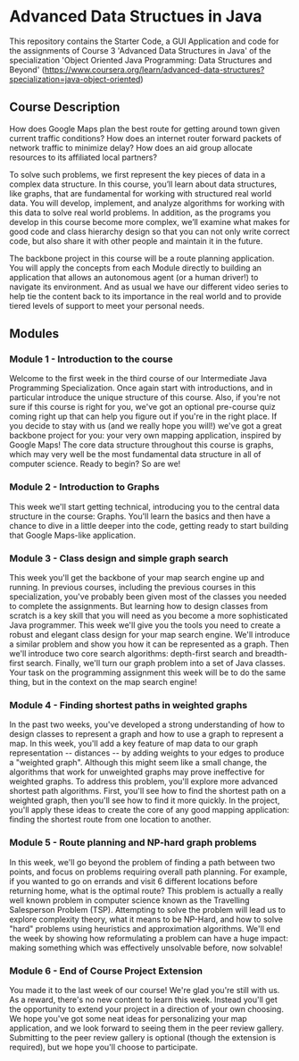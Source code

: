 # Advanced Data Structues in Java

This repository contains the Starter Code, a GUI Application and code for the assignments of Course 3 'Advanced Data Structures in Java' of the specialization 'Object Oriented Java Programming: Data Structures and Beyond' (https://www.coursera.org/learn/advanced-data-structures?specialization=java-object-oriented)

## Course Description

How does Google Maps plan the best route for getting around town given current traffic conditions?  How does an internet router forward packets of network traffic to minimize delay?  How does an aid group allocate resources to its affiliated local partners?

To solve such problems, we first represent the key pieces of data in a complex data structure. In this course, you’ll learn about data structures, like graphs, that are fundamental for working with structured real world data.  You will develop, implement, and analyze algorithms for working with this data to solve real world problems.   In addition, as the programs you develop in this course become more complex, we’ll examine what makes for good code and class hierarchy design so that you can not only write correct code, but also share it with other people and maintain it in the future.

The backbone project in this course will be a route planning application.  You will apply the concepts from each Module directly to building an application that allows an autonomous agent (or a human driver!) to navigate its environment.  And as usual we have our different video series to help tie the content back to its importance in the real world and to provide tiered levels of support to meet your personal needs.


## Modules

### Module 1 - Introduction to the course

Welcome to the first week in the third course of our Intermediate Java Programming Specialization. Once again start with introductions, and in particular introduce the unique structure of this course. Also, if you're not sure if this course is right for you, we've got an optional pre-course quiz coming right up that can help you figure out if you're in the right place. If you decide to stay with us (and we really hope you will!) we've got a great backbone project for you: your very own mapping application, inspired by Google Maps! The core data structure throughout this course is graphs, which may very well be the most fundamental data structure in all of computer science. Ready to begin? So are we!

### Module 2 - Introduction to Graphs

This week we'll start getting technical, introducing you to the central data structure in the course: Graphs. You'll learn the basics and then have a chance to dive in a little deeper into the code, getting ready to start building that Google Maps-like application.

### Module 3 - Class design and simple graph search

This week you'll get the backbone of your map search engine up and running. In previous courses, including the previous courses in this specialization, you've probably been given most of the classes you needed to complete the assignments. But learning how to design classes from scratch is a key skill that you will need as you become a more sophisticated Java programmer. This week we'll give you the tools you need to create a robust and elegant class design for your map search engine. We'll introduce a similar problem and show you how it can be represented as a graph. Then we'll introduce two core search algorithms: depth-first search and breadth-first search. Finally, we'll turn our graph problem into a set of Java classes. Your task on the programming assignment this week will be to do the same thing, but in the context on the map search engine!

### Module 4 - Finding shortest paths in weighted graphs

In the past two weeks, you've developed a strong understanding of how to design classes to represent a graph and how to use a graph to represent a map. In this week, you'll add a key feature of map data to our graph representation -- distances -- by adding weights to your edges to produce a "weighted graph". Although this might seem like a small change, the algorithms that work for unweighted graphs may prove ineffective for weighted graphs. To address this problem, you'll explore more advanced shortest path algorithms. First, you'll see how to find the shortest path on a weighted graph, then you'll see how to find it more quickly. In the project, you'll apply these ideas to create the core of any good mapping application: finding the shortest route from one location to another.

### Module 5 - Route planning and NP-hard graph problems

In this week, we'll go beyond the problem of finding a path between two points, and focus on problems requiring overall path planning. For example, if you wanted to go on errands and visit 6 different locations before returning home, what is the optimal route? This problem is actually a really well known problem in computer science known as the Travelling Salesperson Problem (TSP). Attempting to solve the problem will lead us to explore complexity theory, what it means to be NP-Hard, and how to solve "hard" problems using heuristics and approximation algorithms. We'll end the week by showing how reformulating a problem can have a huge impact: making something which was effectively unsolvable before, now solvable!

### Module 6 - End of Course Project Extension

You made it to the last week of our course! We're glad you're still with us. As a reward, there's no new content to learn this week. Instead you'll get the opportunity to extend your project in a direction of your own choosing. We hope you've got some neat ideas for personalizing your map application, and we look forward to seeing them in the peer review gallery. Submitting to the peer review gallery is optional (though the extension is required), but we hope you'll choose to participate.
